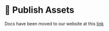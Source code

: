 # 📢 Publish Assets

Docs have been moved to our website at this [link](https://tomatophp.com/en/open-source/filament-wallet)

